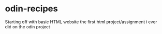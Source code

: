 # odin-recipes
Starting off with basic HTML website
the first html project/assignment i ever did on the odin project

